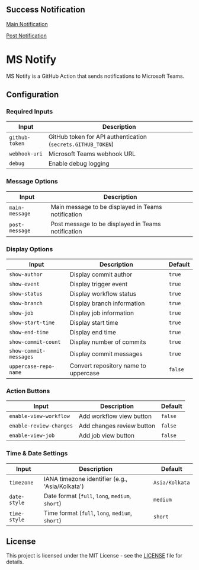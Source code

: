 ## Success Notification

[Main Notification](docs/images/main.png)

[Post Notification](docs/images/post.png)

# MS Notify

MS Notify is a GitHub Action that sends notifications to Microsoft Teams.

## Configuration

### Required Inputs

| Input          | Description                                                  |
| -------------- | ------------------------------------------------------------ |
| `github-token` | GitHub token for API authentication (`secrets.GITHUB_TOKEN`) |
| `webhook-uri`  | Microsoft Teams webhook URL                                  |
| `debug`        | Enable debug logging                                         |

### Message Options

| Input          | Description                                        |
| -------------- | -------------------------------------------------- |
| `main-message` | Main message to be displayed in Teams notification |
| `post-message` | Post message to be displayed in Teams notification |

### Display Options

| Input                  | Description                          | Default |
| ---------------------- | ------------------------------------ | ------- |
| `show-author`          | Display commit author                | `true`  |
| `show-event`           | Display trigger event                | `true`  |
| `show-status`          | Display workflow status              | `true`  |
| `show-branch`          | Display branch information           | `true`  |
| `show-job`             | Display job information              | `true`  |
| `show-start-time`      | Display start time                   | `true`  |
| `show-end-time`        | Display end time                     | `true`  |
| `show-commit-count`    | Display number of commits            | `true`  |
| `show-commit-messages` | Display commit messages              | `true`  |
| `uppercase-repo-name`  | Convert repository name to uppercase | `false` |

### Action Buttons

| Input                   | Description               | Default |
| ----------------------- | ------------------------- | ------- |
| `enable-view-workflow`  | Add workflow view button  | `false` |
| `enable-review-changes` | Add changes review button | `false` |
| `enable-view-job`       | Add job view button       | `false` |

### Time & Date Settings

| Input        | Description                                     | Default        |
| ------------ | ----------------------------------------------- | -------------- |
| `timezone`   | IANA timezone identifier (e.g., 'Asia/Kolkata') | `Asia/Kolkata` |
| `date-style` | Date format (`full`, `long`, `medium`, `short`) | `medium`       |
| `time-style` | Time format (`full`, `long`, `medium`, `short`) | `short`        |

## License

This project is licensed under the MIT License - see the [LICENSE](LICENSE) file for details.